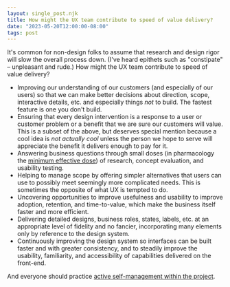 ```yaml
---
layout: single_post.njk
title: How might the UX team contribute to speed of value delivery?
date: "2023-05-20T12:00:00-08:00"
tags: post
---
```

It's common for non-design folks to assume that research and design rigor will slow the overall process down. (I've heard epithets such as "constipate" – unpleasant and rude.) How might the UX team contribute to speed of value delivery?
- Improving our understanding of our customers (and especially of our users) so that we can make better decisions about direction, scope, interactive details, etc. and especially things _not_ to build. The fastest feature is one you don't build.
- Ensuring that every design intervention is a response to a user or customer problem or a benefit that we are sure our customers will value. This is a subset of the above, but deserves special mention because a cool idea is _not actually cool_ unless the person we hope to serve will appreciate the benefit it delivers enough to pay for it.
- Answering business questions through small doses (in pharmacology the [minimum effective dose](https://en.wikipedia.org/wiki/Effective_dose_\(pharmacology\))) of research, concept evaluation, and usability testing.
- Helping to manage scope by offering simpler alternatives that users can use to possibly meet seemingly more complicated needs. This is sometimes the opposite of what UX is tempted to do.
- Uncovering opportunities to improve usefulness and usability to improve adoption, retention, and time-to-value, which make the business itself faster and more efficient.
- Delivering detailed designs, business roles, states, labels, etc. at an appropriate level of fidelity and no fancier, incorporating many elements only by reference to the design system.
- Continuously improving the design system so interfaces can be built faster and with greater consistency, and to steadily improve the usability, familiarity, and accessibility of capabilities delivered on the front-end.

And everyone should practice [active self-management within the project](/2023/05/20/active-project-self-management/).
